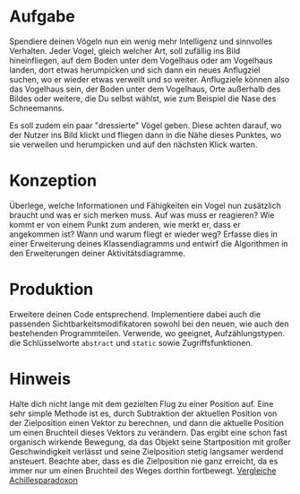 # Aufgabe
Spendiere deinen Vögeln nun ein wenig mehr Intelligenz und sinnvolles Verhalten. Jeder Vogel, gleich welcher Art, soll zufällig ins Bild hineinfliegen, auf dem Boden unter dem Vogelhaus oder am Vogelhaus landen, dort etwas herumpicken und sich dann ein neues Anflugziel suchen, wo er wieder etwas verweilt und so weiter. Anflugziele können also das Vogelhaus sein, der Boden unter dem Vogelhaus, Orte außerhalb des Bildes oder weitere, die Du selbst wählst, wie zum Beispiel die Nase des Schneemanns.

Es soll zudem ein paar "dressierte" Vögel geben. Diese achten darauf, wo der Nutzer ins Bild klickt und fliegen dann in die Nähe dieses Punktes, wo sie verweilen und herumpicken und auf den nächsten Klick warten.

# Konzeption
Überlege, welche Informationen und Fähigkeiten ein Vogel nun zusätzlich braucht und was er sich merken muss. Auf was muss er reagieren? Wie kommt er von einem Punkt zum anderen, wie merkt er, dass er angekommen ist? Wann und warum fliegt er wieder weg? Erfasse dies in einer Erweiterung deines Klassendiagramms und entwirf die Algorithmen in den Erweiterungen deiner Aktivitätsdiagramme.

# Produktion
Erweitere deinen Code entsprechend. Implementiere dabei auch die passenden Sichtbarkeitsmodifikatoren sowohl bei den neuen, wie auch den bestehenden Programmteilen. Verwende, wo geeignet, Aufzählungstypen. die Schlüsselworte `abstract` und `static` sowie Zugriffsfunktionen.

# Hinweis
Halte dich nicht lange mit dem gezielten Flug zu einer Position auf. Eine sehr simple Methode ist es, durch Subtraktion der aktuellen Position von der Zielposition einen Vektor zu berechnen, und dann die aktuelle Position um einen Bruchteil dieses Vektors zu verändern. Das ergibt eine schon fast organisch wirkende Bewegung, da das Objekt seine Startposition mit großer Geschwindigkeit verlässt und seine Zielposition stetig langsamer werdend ansteuert. Beachte aber, dass es die Zielposition nie ganz erreicht, da es immer nur um einen Bruchteil des Weges dorthin fortbewegt. [Vergleiche Achillesparadoxon](https://de.wikipedia.org/wiki/Achilles_und_die_Schildkr%C3%B6te)